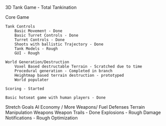 3D Tank Game - Total Tankination

Core Game

	Tank Controls
		Basic Movement - Done
		Basic Turret Controls - Done
		Turret Controls - Done
		Shoots with ballistic Trajectory - Done
		Tank Models - Rough
		GUI - Rough

	World Generation/Destruction
		Voxel Based destructable Terrain - Scratched due to time
		Procedural generation - Completed in branch
		Heightmap based terrain destruction - prototyped
		World populater

	Scoring - Started

	Basic hotseat game with human players - Done

Stretch Goals
	AI
	Economy / More Weapons/ Fuel
	Defenses
	Terrain Manipulation Weapons
	Weapon Trails - Done
	Explosions - Rough
	Damage Notifications - Rough
	Optimization
